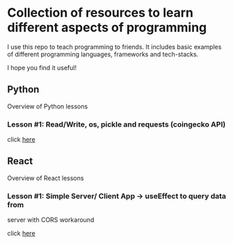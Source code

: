 # Collection of resources to learn different aspects of programming
I use this repo to teach programming to friends. It includes basic 
examples of different programming languages, frameworks and tech-stacks.

I hope you find it useful!


## Python
Overview of Python lessons

### Lesson #1: Read/Write, os, pickle and requests (coingecko API)

click [here](https://github.com/jonas089/teaching-programming/tree/master/python-lessons)

## React
Overview of React lessons

### Lesson #1: Simple Server/ Client App -> useEffect to query data from 
server with CORS workaround

click 
[here](https://github.com/jonas089/teaching-programming/tree/master/react-lessons/simple-client-server-example)

